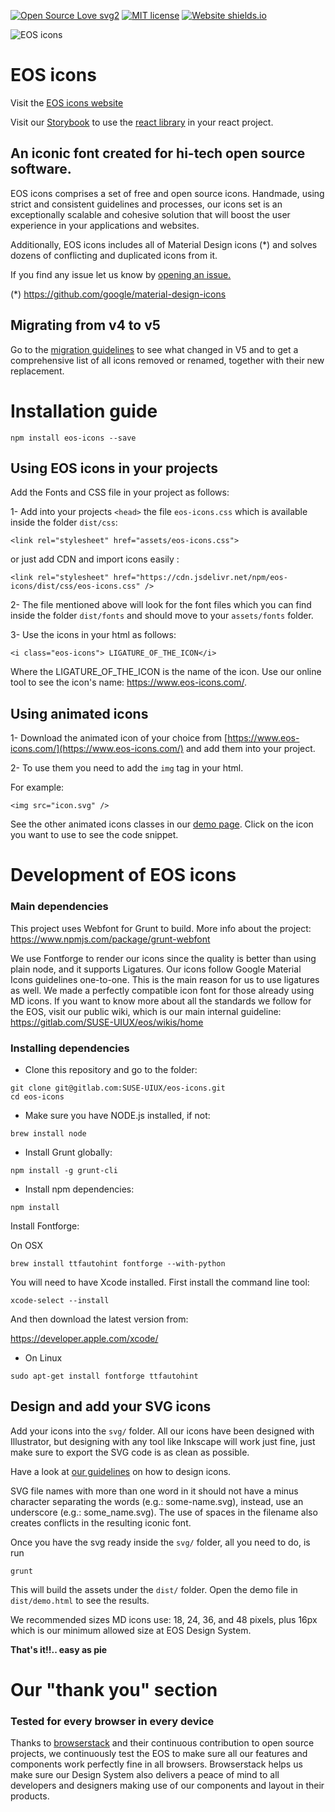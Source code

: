 [![Open Source Love svg2](https://badges.frapsoft.com/os/v2/open-source.svg?v=103)](https://gitlab.com/SUSE-UIUX/eos-icons)
[![MIT license](https://img.shields.io/badge/license-MIT-brightgreen.svg)](https://gitlab.com/SUSE-UIUX/eos-icons/-/blob/master/LICENSE)
[![Website shields.io](https://img.shields.io/website-up-down-green-red/http/shields.io.svg)](https://www.eos-icons.com)

![EOS icons](https://res.cloudinary.com/eosdesignsystem/image/upload/v1601287831/npm/eos-icons/npm-banner.jpg)

# EOS icons

Visit the [EOS icons website](https://www.eos-icons.com)

Visit our [Storybook](https://storybook.eos-icons.com/) to use the [react library](https://www.npmjs.com/package/eos-icons-react) in your react project.

## An iconic font created for hi-tech open source software.

EOS icons comprises a set of free and open source icons. Handmade, using strict and consistent guidelines and processes, our icons set is an exceptionally scalable and cohesive solution that will boost the user experience in your applications and websites.

Additionally, EOS icons includes all of Material Design icons (*) and solves dozens of conflicting and duplicated icons from it.

If you find any issue let us know by [opening an issue.](https://gitlab.com/SUSE-UIUX/eos-icons/issues/new?issue%5Bassignee_id%5D=&issue%5Bmilestone_id%5D=)

(\*) https://github.com/google/material-design-icons

## Migrating from v4 to v5

Go to the [migration guidelines](https://gitlab.com/SUSE-UIUX/eos-icons/-/wikis/Migrating-to-EOS-V5-from-v4) to see what changed in V5 and to get a comprehensive list of all icons removed or renamed, together with their new replacement.

# Installation guide

`npm install eos-icons --save`

## Using EOS icons in your projects

Add the Fonts and CSS file in your project as follows:

1- Add into your projects `<head>` the file `eos-icons.css` which is available inside the folder `dist/css`:

`<link rel="stylesheet" href="assets/eos-icons.css">`

or just add CDN and import icons easily :

`<link rel="stylesheet" href="https://cdn.jsdelivr.net/npm/eos-icons/dist/css/eos-icons.css" />`

2- The file mentioned above will look for the font files which you can find inside the folder `dist/fonts` and should move to your `assets/fonts` folder.

3- Use the icons in your html as follows:

```
<i class="eos-icons"> LIGATURE_OF_THE_ICON</i>
```

Where the LIGATURE_OF_THE_ICON is the name of the icon. Use our online tool to see the icon's name: https://www.eos-icons.com/.

## Using animated icons

1- Download the animated icon of your choice from [https://www.eos-icons.com/](https://www.eos-icons.com/) and add them into your project.

2- To use them you need to add the `img` tag in your html.

For example:

```
<img src="icon.svg" />
```

See the other animated icons classes in our [demo page](https://www.eos-icons.com/). Click on the icon you want to use to see the code snippet.

# Development of EOS icons

### Main dependencies

This project uses Webfont for Grunt to build. More info about the project: https://www.npmjs.com/package/grunt-webfont

We use Fontforge to render our icons since the quality is better than using plain node, and it supports Ligatures.
Our icons follow Google Material Icons guidelines one-to-one. This is the main reason for us to use ligatures as well. We made a perfectly compatible icon font for those already using MD icons.
If you want to know more about all the standards we follow for the EOS, visit our public wiki, which is our main internal guideline: https://gitlab.com/SUSE-UIUX/eos/wikis/home

### Installing dependencies

- Clone this repository and go to the folder:

```
git clone git@gitlab.com:SUSE-UIUX/eos-icons.git
cd eos-icons
```

- Make sure you have NODE.js installed, if not:

```
brew install node
```

- Install Grunt globally:

```
npm install -g grunt-cli
```

- Install npm dependencies:

```
npm install
```

Install Fontforge:

On OSX

```
brew install ttfautohint fontforge --with-python
```

You will need to have Xcode installed. First install the command line tool:

```
xcode-select --install
```

And then download the latest version from:

https://developer.apple.com/xcode/

- On Linux

```
sudo apt-get install fontforge ttfautohint
```

## Design and add your SVG icons

Add your icons into the `svg/` folder. All our icons have been designed with Illustrator, but designing with any tool like Inkscape will work just fine, just make sure to export the SVG code is as clean as possible.

Have a look at [our guidelines](https://gitlab.com/SUSE-UIUX/eos-icons/-/wikis/home#designing-new-icons-for-eos-icons) on how to design icons.

SVG file names with more than one word in it should not have a minus character separating the words (e.g.: some-name.svg), instead, use an underscore (e.g.: some_name.svg). The use of spaces in the filename also creates conflicts in the resulting iconic font.

Once you have the svg ready inside the `svg/` folder, all you need to do, is run

```
grunt
```

This will build the assets under the `dist/` folder. Open the demo file in `dist/demo.html` to see the results.

We recommended sizes MD icons use: 18, 24, 36, and 48 pixels, plus 16px which is our minimum allowed size at EOS Design System.

**That's it!!.. easy as pie**

# Our "thank you" section

### Tested for every browser in every device

Thanks to [browserstack](https://www.browserstack.com) and their continuous contribution to open source projects, we continuously test the EOS to make sure all our features and components work perfectly fine in all browsers.
Browserstack helps us make sure our Design System also delivers a peace of mind to all developers and designers making use of our components and layout in their products.
